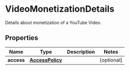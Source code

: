 

# VideoMonetizationDetails

Details about monetization of a YouTube Video.

## Properties

Name | Type | Description | Notes
------------ | ------------- | ------------- | -------------
**access** | [**AccessPolicy**](AccessPolicy.md) |  |  [optional]



